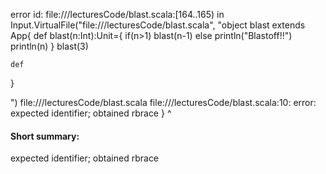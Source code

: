 error id: file://<WORKSPACE>/lecturesCode/blast.scala:[164..165) in Input.VirtualFile("file://<WORKSPACE>/lecturesCode/blast.scala", "object blast extends App{
    def blast(n:Int):Unit={
        if(n>1) blast(n-1)
        else println("Blastoff!!")
        println(n)
    }
    blast(3)

    def 
}



")
file://<WORKSPACE>/lecturesCode/blast.scala
file://<WORKSPACE>/lecturesCode/blast.scala:10: error: expected identifier; obtained rbrace
}
^
#### Short summary: 

expected identifier; obtained rbrace